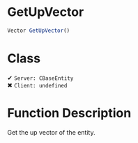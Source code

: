 # GetUpVector
```js	
Vector GetUpVector()
```
# Class
✔ `Server: CBaseEntity`  
✖ `Client: undefined`  

# Function Description
Get the up vector of the entity.
